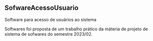 <h2>SofwareAcessoUsuario</h2>
<p>Software para acesso de usuários ao sistema<p>
<p>Softwares foi proposta de um trabalho prático da máteria de projeto de sistema de sofwares do semestre 2023/02.</p>
